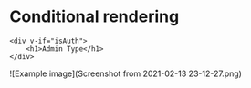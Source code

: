 # Conditional rendering

```
<div v-if="isAuth">
	<h1>Admin Type</h1>
</div>
```

![]()![Example image](Screenshot from 2021-02-13 23-12-27.png)
